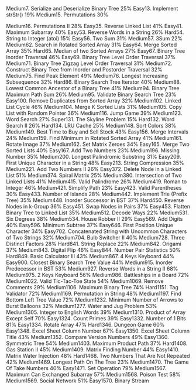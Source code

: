 Medium7. Serialize and Deserialize Binary Tree
25%
Easy13. Implement strStr()
19%
Medium15. Permutations
30%

Medium16. Permutations II
28%
Easy35. Reverse Linked List
41%
Easy41. Maximum Subarray
40%
Easy53. Reverse Words in a String
26%
Hard54. String to Integer (atoi)
15%
Easy56. Two Sum
31%
Medium57. 3Sum
22%
Medium62. Search in Rotated Sorted Array
31%
Easy64. Merge Sorted Array
35%
Hard65. Median of two Sorted Arrays
27%
Easy67. Binary Tree Inorder Traversal
46%
Easy69. Binary Tree Level Order Traversal
37%
Medium71. Binary Tree Zigzag Level Order Traversal
31%
Medium72. Construct Binary Tree from Inorder and Postorder Traversal
32%
Medium75. Find Peak Element
49%
Medium76. Longest Increasing Subsequence
32%
Hard86. Binary Search Tree Iterator
40%
Medium88. Lowest Common Ancestor of a Binary Tree
41%
Medium94. Binary Tree Maximum Path Sum
26%
Medium95. Validate Binary Search Tree
23%
Easy100. Remove Duplicates from Sorted Array
32%
Medium102. Linked List Cycle
46%
Medium104. Merge K Sorted Lists
31%
Medium105. Copy List with Random Pointer
36%
Medium116. Jump Game
39%
Medium123. Word Search
27%
Super131. The Skyline Problem
15%
Hard132. Word Search II
26%
Hard134. LRU Cache
25%
Medium148. Sort Colors
38%
Medium149. Best Time to Buy and Sell Stock
43%
Easy156. Merge Intervals
24%
Medium159. Find Minimum in Rotated Sorted Array
41%
Medium161. Rotate Image
37%
Medium162. Set Matrix Zeroes
34%
Easy165. Merge Two Sorted Lists
40%
Easy167. Add Two Numbers
23%
Medium196. Missing Number
35%
Medium200. Longest Palindromic Substring
31%
Easy209. First Unique Character in a String
48%
Easy213. String Compression
35%
Medium221. Add Two Numbers II
26%
Easy372. Delete Node in a Linked List
51%
Medium374. Spiral Matrix
25%
Medium380. Intersection of Two Linked Lists
41%
Medium415. Valid Palindrome
26%
Medium419. Roman to Integer
46%
Medium421. Simplify Path
23%
Easy423. Valid Parentheses
30%
Easy433. Number of Islands
28%
Medium442. Implement Trie (Prefix Tree)
35%
Medium448. Inorder Successor in BST
37%
Hard450. Reverse Nodes in k-Group
36%
Easy451. Swap Nodes in Pairs
37%
Easy453. Flatten Binary Tree to Linked List
35%
Medium512. Decode Ways
22%
Medium531. Six Degrees
38%
Medium534. House Robber II
29%
Easy569. Add Digits
40%
Easy596. Minimum Subtree
37%
Easy646. First Position Unique Character
34%
Easy702. Concatenated String with Uncommon Characters of Two Strings
32%
Medium704. Bulb Switcher II
40%
Medium728. Three Distinct Factors
28%
Hard841. String Replace
22%
Medium842. Origami
37%
Medium843. Digital Flip
46%
Easy844. Number Pair Statistics
50%
Hard849. Basic Calculator III
43%
Medium867. 4 Keys Keyboard
44%
Easy900. Closest Binary Search Tree Value
44%
Medium915. Inorder Predecessor in BST
53%
Medium927. Reverse Words in a String II
68%
Medium975. 2 Keys Keyboard
56%
Medium986. Battleships in a Board
72%
Medium1022. Valid Tic-Tac-Toe State
54%
Medium1069. Remove Comments
29%
Medium1106. Maximum Binary Tree
74%
Hard1151. Tag Validator
72%
Medium1169. Permutation in String
48%
Medium1197. Find Bottom Left Tree Value
72%
Medium1232. Minimum Number of Arrows to Burst Balloons
32%
Medium1277. Water and Jug Problem
53%
Medium1305. Integer to English Words
39%
Medium1310. Product of Array Except Self
70%
Easy1324. Count Primes
39%
Easy1332. Number of 1 Bits
81%
Easy1334. Rotate Array
47%
Hard1346. Dungeon Game
60%
Easy1348. Excel Sheet Column Number
67%
Easy1350. Excel Sheet Column Title
43%
Medium1352. Compare Version Numbers
49%
Easy1360. Symmetric Tree
54%
Medium1403. Maximum Product Path
37%
Hard1408. Gas Station II
45%
Medium1409. Matrix Finding Number
44%
Easy1410. Matrix Water Injection
48%
Hard1468. Two Numbers That Are Not Repeated
42%
Medium1469. Longest Path On The Tree
23%
Medium1470. The Game Of Take Numbers
40%
Easy1471. Set Operation
79%
Medium1567. Maximum Can Exchanged Subarray
57%
Medium1568. Poison Test
58%
Medium1569. Social Network
51%
Easy1570. Binary Stream
